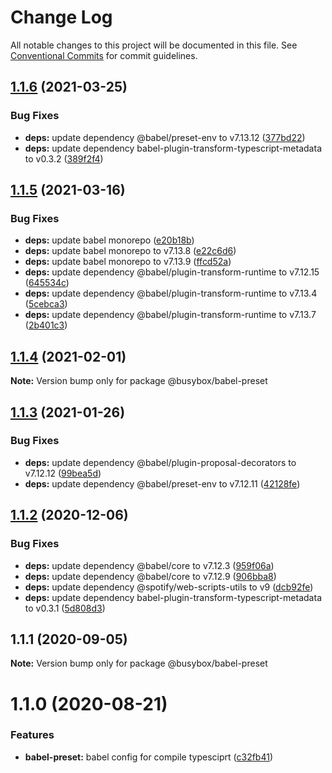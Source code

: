 # Change Log

All notable changes to this project will be documented in this file.
See [Conventional Commits](https://conventionalcommits.org) for commit guidelines.

## [1.1.6](https://github.com/davidNHK/busybox/compare/@busybox/babel-preset@1.1.5...@busybox/babel-preset@1.1.6) (2021-03-25)


### Bug Fixes

* **deps:** update dependency @babel/preset-env to v7.13.12 ([377bd22](https://github.com/davidNHK/busybox/commit/377bd2268e4836e11f0207f15616957fd7e0022c))
* **deps:** update dependency babel-plugin-transform-typescript-metadata to v0.3.2 ([389f2f4](https://github.com/davidNHK/busybox/commit/389f2f48220256e061c61f56022134bd191598ea))





## [1.1.5](https://github.com/davidNHK/busybox/compare/@busybox/babel-preset@1.1.4...@busybox/babel-preset@1.1.5) (2021-03-16)


### Bug Fixes

* **deps:** update babel monorepo ([e20b18b](https://github.com/davidNHK/busybox/commit/e20b18b25ab7a9a9231a96df90e420aca3ab12a3))
* **deps:** update babel monorepo to v7.13.8 ([e22c6d6](https://github.com/davidNHK/busybox/commit/e22c6d6ef40c36ae9071f2795868302605a1870a))
* **deps:** update babel monorepo to v7.13.9 ([ffcd52a](https://github.com/davidNHK/busybox/commit/ffcd52a2292ba9e92978b235232c2b591f2c33cf))
* **deps:** update dependency @babel/plugin-transform-runtime to v7.12.15 ([645534c](https://github.com/davidNHK/busybox/commit/645534c01a19105f1ad69a0615baa8d124bffd39))
* **deps:** update dependency @babel/plugin-transform-runtime to v7.13.4 ([5cebca3](https://github.com/davidNHK/busybox/commit/5cebca329c6bdba7473dfa56544fe32d47ba25ea))
* **deps:** update dependency @babel/plugin-transform-runtime to v7.13.7 ([2b401c3](https://github.com/davidNHK/busybox/commit/2b401c3a04b8fb214c67b127bfeb54b052d010a2))





## [1.1.4](https://github.com/davidNHK/busybox/compare/@busybox/babel-preset@1.1.3...@busybox/babel-preset@1.1.4) (2021-02-01)

**Note:** Version bump only for package @busybox/babel-preset





## [1.1.3](https://github.com/davidNHK/busybox/compare/@busybox/babel-preset@1.1.2...@busybox/babel-preset@1.1.3) (2021-01-26)


### Bug Fixes

* **deps:** update dependency @babel/plugin-proposal-decorators to v7.12.12 ([99bea5d](https://github.com/davidNHK/busybox/commit/99bea5dba5368613488650ca86e4a141547f9382))
* **deps:** update dependency @babel/preset-env to v7.12.11 ([42128fe](https://github.com/davidNHK/busybox/commit/42128feefde7a81b23634ce693bc72273f6a8805))





## [1.1.2](https://github.com/davidNHK/busybox/compare/@busybox/babel-preset@1.1.1...@busybox/babel-preset@1.1.2) (2020-12-06)


### Bug Fixes

* **deps:** update dependency @babel/core to v7.12.3 ([959f06a](https://github.com/davidNHK/busybox/commit/959f06a403cacfd0860e1d35e92c4b5687d410e1))
* **deps:** update dependency @babel/core to v7.12.9 ([906bba8](https://github.com/davidNHK/busybox/commit/906bba8f3e654a6c515be1c5720530efa2864dbc))
* **deps:** update dependency @spotify/web-scripts-utils to v9 ([dcb92fe](https://github.com/davidNHK/busybox/commit/dcb92fe95a239b1668f9ae5a0735b31e402421c1))
* **deps:** update dependency babel-plugin-transform-typescript-metadata to v0.3.1 ([5d808d3](https://github.com/davidNHK/busybox/commit/5d808d337eae82a7ea71edeb59c9919b8a4da39b))





## 1.1.1 (2020-09-05)

**Note:** Version bump only for package @busybox/babel-preset





# 1.1.0 (2020-08-21)


### Features

* **babel-preset:** babel config for compile typesciprt ([c32fb41](https://github.com/davidNHK/busybox/commit/c32fb414f726d755f9a590fb35137b8f45dce72e))
